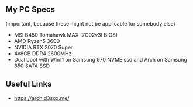 ## My PC Specs 
(important, because these might not be applicable for somebody else)

- MSI B450 Tomahawk MAX (7C02v3I BIOS)
- AMD Ryzen5 3600
- NVIDIA RTX 2070 Super
- 4x8GB DDR4 2600MHz
- Dual boot with Win11 on Samsung 970 NVME ssd and Arch on Samsung 850 SATA SSD


## Useful Links
- https://arch.d3sox.me/